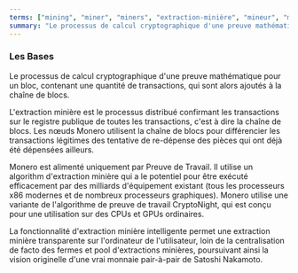```yaml
---
terms: ["mining", "miner", "miners", "extraction-minière", "mineur", "mineurs"]
summary: "Le processus de calcul cryptographique d'une preuve mathématique pour un bloc, contenant une quantité de transactions, qui sont alors ajoutés à la chaîne de blocs"
---
```


### Les Bases


Le processus de calcul cryptographique d'une preuve mathématique pour un bloc, contenant une quantité de transactions, qui sont alors ajoutés à la chaîne de blocs.

L'extraction minière est le processus distribué confirmant les transactions sur le registre publique de toutes les transactions, c'est à dire la chaîne de blocs. Les nœuds Monero utilisent la chaîne de blocs pour différencier les transactions légitimes des tentative de re-dépense des pièces qui ont déjà été dépensées ailleurs.

Monero est alimenté uniquement par Preuve de Travail. Il utilise un algorithm d'extraction minière qui a le potentiel pour être exécuté efficacement par des milliards d'équipement existant (tous les processeurs x86 modernes et de nombreux processeurs graphiques). Monero utilise une variante de l'algorithme de preuve de travail CryptoNight, qui est conçu pour une utilisation sur des CPUs et GPUs ordinaires.

La fonctionnalité d'extraction minière intelligente permet une extraction minière transparente sur l'ordinateur de l'utilisateur, loin de la centralisation de facto des fermes et pool d'extractions minières, poursuivant ainsi la vision originelle d'une vrai monnaie pair-à-pair de Satoshi Nakamoto.
